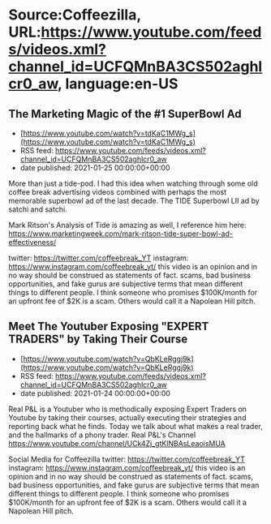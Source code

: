 # Source:Coffeezilla, URL:https://www.youtube.com/feeds/videos.xml?channel_id=UCFQMnBA3CS502aghlcr0_aw, language:en-US

## The Marketing Magic of the #1 SuperBowl Ad
 - [https://www.youtube.com/watch?v=tdKaC1MWg_s](https://www.youtube.com/watch?v=tdKaC1MWg_s)
 - RSS feed: https://www.youtube.com/feeds/videos.xml?channel_id=UCFQMnBA3CS502aghlcr0_aw
 - date published: 2021-01-25 00:00:00+00:00

More than just a tide-pod. I had this idea when watching through some old coffee break advertising videos combined with perhaps the most memorable superbowl ad of the last decade. The TIDE Superbowl LII ad by satchi and satchi. 

Mark Ritson's Analysis of Tide is amazing as well, I reference him here: https://www.marketingweek.com/mark-ritson-tide-super-bowl-ad-effectiveness/

twitter: https://twitter.com/coffeebreak_YT
instagram: https://www.instagram.com/coffeebreak_yt/
this video is an opinion and in no way should be construed as statements of fact. scams, bad business opportunities, and fake gurus are subjective terms that mean different things to different people. I think someone who promises $100K/month for an upfront fee of $2K is a scam. Others would call it a Napolean Hill pitch.

## Meet The Youtuber Exposing "EXPERT TRADERS" by Taking Their Course
 - [https://www.youtube.com/watch?v=QbKLeRggj9k](https://www.youtube.com/watch?v=QbKLeRggj9k)
 - RSS feed: https://www.youtube.com/feeds/videos.xml?channel_id=UCFQMnBA3CS502aghlcr0_aw
 - date published: 2021-01-24 00:00:00+00:00

Real P&L is a Youtuber who is methodically exposing Expert Traders on Youtube by taking their courses, actually executing their strategies and reporting back what he finds. Today we talk about what makes a real trader, and the hallmarks of a phony trader. 
Real P&L's Channel
https://www.youtube.com/channel/UCk4Zj_gtKlNBAsLeaoisMUA

Social Media for Coffeezilla
twitter: https://twitter.com/coffeebreak_YT
instagram: https://www.instagram.com/coffeebreak_yt/
this video is an opinion and in no way should be construed as statements of fact. scams, bad business opportunities, and fake gurus are subjective terms that mean different things to different people. I think someone who promises $100K/month for an upfront fee of $2K is a scam. Others would call it a Napolean Hill pitch.

